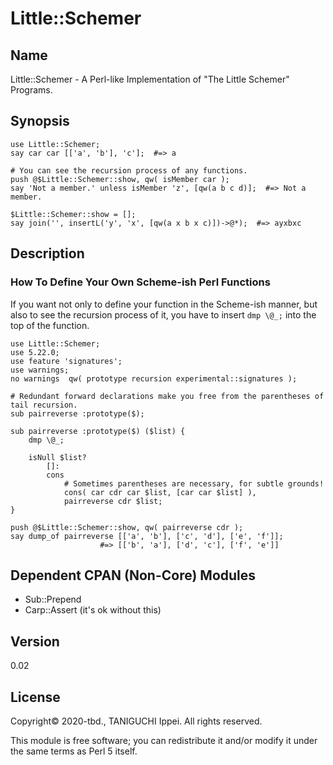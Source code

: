 # Little::Schemer

## Name

Little::Schemer - A Perl-like Implementation of "The Little Schemer" Programs.

## Synopsis

```
use Little::Schemer;
say car car [['a', 'b'], 'c'];  #=> a

# You can see the recursion process of any functions.
push @$Little::Schemer::show, qw( isMember car );
say 'Not a member.' unless isMember 'z', [qw(a b c d)];  #=> Not a member.

$Little::Schemer::show = [];
say join('', insertL('y', 'x', [qw(a x b x c)])->@*);  #=> ayxbxc
```

## Description

### How To Define Your Own Scheme-ish Perl Functions

If you want not only to define your function in the Scheme-ish manner, but also to see the recursion process of it, you have to insert `dmp \@_;` into the top of the function.

```
use Little::Schemer;
use 5.22.0;
use feature 'signatures';
use warnings;
no warnings  qw( prototype recursion experimental::signatures );

# Redundant forward declarations make you free from the parentheses of tail recursion.
sub pairreverse :prototype($);

sub pairreverse :prototype($) ($list) {
    dmp \@_;

    isNull $list?
        []:
        cons
            # Sometimes parentheses are necessary, for subtle grounds!
            cons( car cdr car $list, [car car $list] ),
            pairreverse cdr $list;
}

push @$Little::Schemer::show, qw( pairreverse cdr );
say dump_of pairreverse [['a', 'b'], ['c', 'd'], ['e', 'f']];
                    #=> [['b', 'a'], ['d', 'c'], ['f', 'e']]
```

## Dependent CPAN (Non-Core) Modules

- Sub::Prepend
- Carp::Assert (it's ok without this)

## Version

0.02

## License

Copyright© 2020-tbd., TANIGUCHI Ippei. All rights reserved.

This module is free software; you can redistribute it and/or modify it under the same terms as Perl 5 itself.

